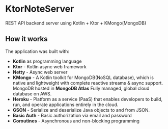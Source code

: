 # KtorNoteServer
REST API backend server using Kotlin + Ktor + KMongo(MongoDB)

## How it works
The application was built with:
* <b>Kotlin</b> as programming language
* <b>Ktor</b> - Kotlin async web framework
* <b>Netty</b> - Async web server
* <b>KMongo</b> - A Kotlin toolkit for MongoDB(NoSQL database), which is native and lightweight with complete reactive streams & async support. MongoDB hosted in <b>MongoDB Atlas</b> Fully managed, global cloud database on AWS.
* <b>Heroku</b> - Platform as a service (PaaS) that enables developers to build, run, and operate applications entirely in the cloud.
* <b>GSON</b> - Serialize and deserialize Java objects to and from JSON.
* <b>Basic Auth</b> - Basic authorization via email and password
* <b>Coroutines</b> - Asynchronous and non-blocking programming
